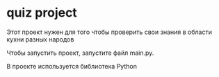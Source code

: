 # quiz project

Этот проект нужен для того чтобы проверить свои знания в области кухни разных народов

Чтобы запустить проект, запустите файл main.py.

В проекте используется библиотека Python
